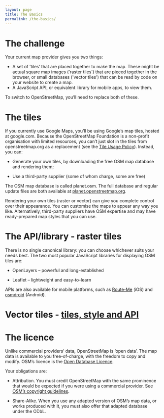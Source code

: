 ```yaml
---
layout: page
title: The Basics
permalink: /the-basics/
---
```


# The challenge
Your current map provider gives you two things:

* A set of ’tiles’ that are placed together to make the map.  These might be actual square map images ('raster tiles') that are pieced together in the browser, or small databases ('vector tiles') that can be read by code on your website to create a map.
* A JavaScript API, or equivalent library for mobile apps, to view them.


To switch to OpenStreetMap, you’ll need to replace both of these.

# The tiles

If you currently use Google Maps, you’ll be using Google’s map tiles, hosted at google.com. Because the OpenStreetMap Foundation is a non-profit organisation with limited resources, you can’t just slot in the tiles from openstreetmap.org as a replacement (see the [Tile Usage Policy](https://operations.osmfoundation.org/policies/tiles/)). Instead, you can:

* Generate your own tiles, by downloading the free OSM map database and rendering them;

* Use a third-party supplier (some of whom charge, some are free)

The OSM map database is called planet.osm. The full database and regular update files are both available at [planet.openstreetmap.org](http://planet.openstreetmap.org/).

Rendering your own tiles (raster or vector) can give you complete control over their appearance. You can customise the maps to appear any way you like. Alternatively, third-party suppliers have OSM expertise and may have ready-prepared map styles that you can use.

# The API/library - raster tiles

There is no single canonical library: you can choose whichever suits your needs best. The two most popular JavaScript libraries for displaying OSM tiles are:

* OpenLayers – powerful and long-established

* Leaflet – lightweight and easy-to-learn

APIs are also available for mobile platforms, such as [Route-Me](https://github.com/route-me/route-me) (iOS) and [osmdroid](https://github.com/osmdroid/osmdroid) (Android).

# Vector tiles - [tiles, style and API](vector) 

# The licence
Unlike commercial providers’ data, OpenStreetMap is ‘open data’. The map data is available to you free-of-charge, with the freedom to copy and modify. OSM’s licence is the [Open Database Licence](http://opendatacommons.org/licenses/odbl/summary/).

Your obligations are:

* Attribution. You must credit OpenStreetMap with the same prominence that would be expected if you were using a commercial provider. See [OSM’s copyright guidelines](http://www.openstreetmap.org/copyright).

* Share-Alike. When you use any adapted version of OSM’s map data, or works produced with it, you must also offer that adapted database under the ODbL.
